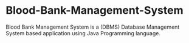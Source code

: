 # Blood-Bank-Management-System
Blood Bank Management System is a (DBMS) Database Management System based application using Java Programming language.

